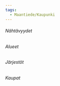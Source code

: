```yaml
---
tags:
  - Maantiede/Kaupunki
---
```


###### Nähtävyydet

###### Alueet

###### Järjestöt

###### Kaupat
